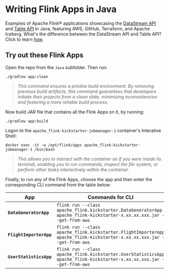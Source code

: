 # Writing Flink Apps in Java
Examples of Apache Flink® applications showcasing the [DataStream API](https://nightlies.apache.org/flink/flink-docs-master/docs/learn-flink/datastream_api/) and [Table API](https://nightlies.apache.org/flink/flink-docs-master/docs/dev/table/overview/) in Java, featuring AWS, GitHub, Terraform, and Apache Iceberg.  What's the difference between the DataStream API and Table API?  Click to learn [how](../.blog/datastream-vs-table-api.md). 

## Try out these Flink Apps
Open the repo from the `Java` subfolder.  Then run:

```
./gradlew app:clean
```

> *This command ensures a pristine build environment.  By removing previous build artifacts, this command guarantees that developers initiate their projects from a clean slate, minimizing inconsistencies and fostering a more reliable build process.*


Now build JAR file that contains all the Flink Apps on it, by running:

```
./gradlew app:build
```

Logon to the `apache_flink-kickstarter-jobmanager-1` container's Interative Shell:

```
docker exec -it -w /opt/flink/apps apache_flink-kickstarter-jobmanager-1 /bin/bash
```

> *This allows you to interact with the container as if you were inside its terminal, enabling you to run commands, inspect the file system, or perform other tasks interactively within the container.*

Finally, to run any of the Flink Apps, choose the app and then enter the corresponding CLI command from the table below:

App|Commands for CLI
-|-
**`DataGeneratorApp`**|`flink run --class apache_flink.kickstarter.DataGeneratorApp apache_flink-kickstarter-x.xx.xx.xxx.jar --get-from-aws`
**`FlightImporterApp`**|`flink run --class apache_flink.kickstarter.FlightImporterApp apache_flink-kickstarter-x.xx.xx.xxx.jar --get-from-aws`
**`UserStatisticsApp`**|`flink run --class apache_flink.kickstarter.UserStatisticsApp apache_flink-kickstarter-x.xx.xx.xxx.jar --get-from-aws`

